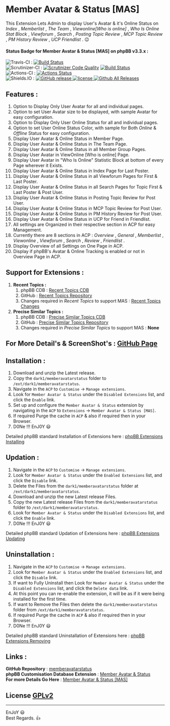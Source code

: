 # Member Avatar & Status [MAS]
   
This Extension Lets Admin to display User's Avatar & it's Online Status on *Index* , *Memberlist* , *The Team* , *Viewonline[Who is online]* , *Who Is Online Stat Block* , *Viewforum* , *Search* , *Posting Topic Review* , *MCP Topic Review* , *PM History Review* , *UCP Friendlist* .  😉   
   
   
#### Status Badge for Member Avatar & Status [MAS] on phpBB v3.3.x :   
![Travis-CI](https://img.shields.io/badge/Travis-CI-8000FF.svg) : [![Build Status](https://travis-ci.com/dark-1/memberavatarstatus.svg?branch=master)](https://travis-ci.com/dark-1/memberavatarstatus)   
![Scrutinizer-CI](https://img.shields.io/badge/Scrutinizer-CI-8000FF.svg) : [![Scrutinizer Code Quality](https://scrutinizer-ci.com/g/dark-1/memberavatarstatus/badges/quality-score.png?b=master)](https://scrutinizer-ci.com/g/dark-1/memberavatarstatus/?branch=master) [![Build Status](https://scrutinizer-ci.com/g/dark-1/memberavatarstatus/badges/build.png?b=master)](https://scrutinizer-ci.com/g/dark-1/memberavatarstatus/build-status/master)   
![Actions-CI](https://img.shields.io/badge/Actions-CI-8000FF.svg) : [![Actions Status](https://github.com/dark-1/memberavatarstatus/workflows/Actions%20CI/badge.svg)](https://github.com/dark-1/memberavatarstatus/actions?workflow=Actions%20CI)   
![Shields.IO](https://img.shields.io/badge/Shields-IO-8000FF.svg?style=flat-square) : [![GitHub release](https://img.shields.io/github/release/dark-1/memberavatarstatus.svg?style=flat-square) ![license](https://img.shields.io/github/license/dark-1/memberavatarstatus.svg?style=flat-square) ![Github All Releases](https://img.shields.io/github/downloads/dark-1/memberavatarstatus/total.svg?style=flat-square)](https://github.com/dark-1/memberavatarstatus)   
   
   
## **Features :**   
   
1. Option to Display Only User Avatar for all and individual pages.   
2. Option to set User Avatar size to be displayed, with sample Avatar for easy configuration.   
3. Option to Display Only User Online Status for all and individual pages.   
4. Option to set User Online Status Color, with sample for Both *Online* & *Offline* Status for easy configuration.   
5. Display User Avatar & Online Status in Member Page.   
6. Display User Avatar & Online Status in The Team Page.   
7. Display User Avatar & Online Status in all Member Group Pages.   
8. Display User Avatar in ViewOnline [Who is online] Page.   
9. Display User Avatar in "Who Is Online" Statistic Block at bottom of every Page wherever it Exists.   
10. Display User Avatar & Online Status in Index Page for Last Poster.   
11. Display User Avatar & Online Status in all Viewforum Pages for First & Last Poster.   
12. Display User Avatar & Online Status in all Search Pages for Topic First & Last Poster & Post User.   
13. Display User Avatar & Online Status in Posting Topic Review for Post User.   
14. Display User Avatar & Online Status in MCP Topic Review for Post User.   
15. Display User Avatar & Online Status in PM History Review for Post User.   
16. Display User Avatar & Online Status in UCP for Friend in Friendlist.   
17. All settings are Organized in their respective section in ACP for easy Management.   
18. Currently there are 8 sections in ACP : *Overview* , *General* , *Memberlist* , *Viewonline* , *Viewforum* , *Search* , *Review* , *Friendlist* .   
19. Display Overview of all Settings on One Page in ACP.   
20. Display if phpBB's Avatar & Online Tracking is enabled or not in Overview Page in ACP.   
   
   
## **Support for Extensions :**   
   
1. **Recent Topics :**   
    1. phpBB CDB : [Recent Topics CDB](https://www.phpbb.com/customise/db/extension/recent_topics_2)   
    2. GitHub : [Recent Topics Repository](https://github.com/Sajaki/RecentTopics)   
    3. Changes required in *Recent Topics* to support MAS : [Recent Topics Changes](https://github.com/dark-1/RecentTopics/commit/53119f863367aedcf7d68ee042d75b52f3869c6e)   
2. **Precise Similar Topics :**   
    1. phpBB CDB : [Precise Similar Topics CDB](https://www.phpbb.com/customise/db/extension/precise_similar_topics)   
    2. GitHub : [Precise Similar Topics Repository](https://github.com/VSEphpbb/similartopics)   
    3. Changes required in *Precise Similar Topics* to support MAS : **None**   
   
   
## For More Detail's & ScreenShot's : [GitHub Page](https://dark-1.github.io/memberavatarstatus/)
   
   
## **Installation :**   
   
1. Download and unzip the Latest release.   
2. Copy the `dark1/memberavatarstatus` folder to `/ext/dark1/memberavatarstatus`.   
3. Navigate in the `ACP` to `Customise` -> `Manage extensions`.   
4. Look for `Member Avatar & Status` under the `Disabled Extensions` list, and click the `Enable` link.   
5. Set up and configure the `Member Avatar & Status` extension by navigating in the `ACP` to `Extensions` -> `Member Avatar & Status [MAS]`.   
6. If required Purge the cache in `ACP` & also if required then in your Browser.   
7. D0Ne !!! EnJ0Y  😃   
   
Detailed phpBB standard Installation of Extensions here : [phpBB Extensions Installing](https://www.phpbb.com/extensions/installing/#installing)   
   
   
## **Updation :**   
   
1. Navigate in the `ACP` to `Customise` -> `Manage extensions`.   
2. Look for `Member Avatar & Status` under the `Enabled Extensions` list, and click the `Disable` link.   
3. Delete the Files from the `dark1/memberavatarstatus` folder at `/ext/dark1/memberavatarstatus`.   
4. Download and unzip the new Latest release Files.   
5. Copy the new Latest release Files from the `dark1/memberavatarstatus` folder to `/ext/dark1/memberavatarstatus`.   
6. Look for `Member Avatar & Status` under the `Disabled Extensions` list, and click the `Enable` link.   
7. D0Ne !!! EnJ0Y  😃   
   
Detailed phpBB standard Updation of Extensions here : [phpBB Extensions Updating](https://www.phpbb.com/extensions/installing/#updating)   
   
   
## **Uninstallation :**   
   
1. Navigate in the `ACP` to `Customise` -> `Manage extensions`.   
2. Look for `Member Avatar & Status` under the `Enabled Extensions` list, and click the `Disable` link.   
3. If want to Fully Uninstall then Look for `Member Avatar & Status` under the `Disabled Extensions` list, and click the `Delete data` link.   
4. At this point you can re-enable the extension, it will be as if it were being installed for the first time.   
5. If want to Remove the Files then delete the `dark1/memberavatarstatus` folder from `/ext/dark1/memberavatarstatus`.   
6. If required Purge the cache in `ACP` & also if required then in your Browser.   
7. D0Ne !!! EnJ0Y  😃   
   
Detailed phpBB standard Uninstallation of Extensions here : [phpBB Extensions Removing](https://www.phpbb.com/extensions/installing/#removing)   
   
   
## **Links :**   
   
**GitHub Repository** : [memberavatarstatus](https://github.com/dark-1/memberavatarstatus)   
**phpBB Customisation Database Extension** : [Member Avatar & Status](https://www.phpbb.com/customise/db/extension/member_avatar_status)   
**For more Details Go Here** : [Member Avatar & Status [MAS]](https://dark-1.github.io/memberavatarstatus)   
   
   
## License [GPLv2](license.txt)   
   
--------------   
EnJoY  😃   
Best Regards.  👍   
   

